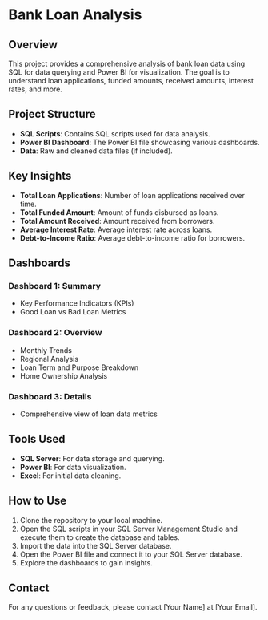 # Bank Loan Analysis

## Overview
This project provides a comprehensive analysis of bank loan data using SQL for data querying and Power BI for visualization. The goal is to understand loan applications, funded amounts, received amounts, interest rates, and more.

## Project Structure
- **SQL Scripts**: Contains SQL scripts used for data analysis.
- **Power BI Dashboard**: The Power BI file showcasing various dashboards.
- **Data**: Raw and cleaned data files (if included).

## Key Insights
- **Total Loan Applications**: Number of loan applications received over time.
- **Total Funded Amount**: Amount of funds disbursed as loans.
- **Total Amount Received**: Amount received from borrowers.
- **Average Interest Rate**: Average interest rate across loans.
- **Debt-to-Income Ratio**: Average debt-to-income ratio for borrowers.

## Dashboards
### Dashboard 1: Summary
- Key Performance Indicators (KPIs)
- Good Loan vs Bad Loan Metrics

### Dashboard 2: Overview
- Monthly Trends
- Regional Analysis
- Loan Term and Purpose Breakdown
- Home Ownership Analysis

### Dashboard 3: Details
- Comprehensive view of loan data metrics

## Tools Used
- **SQL Server**: For data storage and querying.
- **Power BI**: For data visualization.
- **Excel**: For initial data cleaning.

## How to Use
1. Clone the repository to your local machine.
2. Open the SQL scripts in your SQL Server Management Studio and execute them to create the database and tables.
3. Import the data into the SQL Server database.
4. Open the Power BI file and connect it to your SQL Server database.
5. Explore the dashboards to gain insights.

## Contact
For any questions or feedback, please contact [Your Name] at [Your Email].
